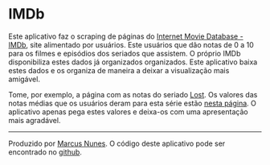 # IMDb

Este aplicativo faz o scraping de páginas do [Internet Movie Database - IMDb](http://www.imdb.com/), site alimentado por usuários. Este usuários que dão notas de 0 a 10 para os filmes e episódios dos seriados que assistem. O próprio IMDb disponibiliza estes dados já organizados organizados. Este aplicativo baixa estes dados e os organiza de maneira a deixar a visualização mais amigável.

Tome, por exemplo, a página com as notas do seriado [Lost](http://www.imdb.com/title/tt0411008/epdate). Os valores das notas médias que os usuários deram para esta série estão [nesta página](http://www.imdb.com/title/tt0411008/epdate). O aplicativo apenas pega estes valores e deixa-os com uma apresentação mais agradável.

<hr>

Produzido por [Marcus Nunes](http://marcusnunes.me). O código deste aplicativo pode ser encontrado no [github](https://github.com/mnunes/IMDb2/).
